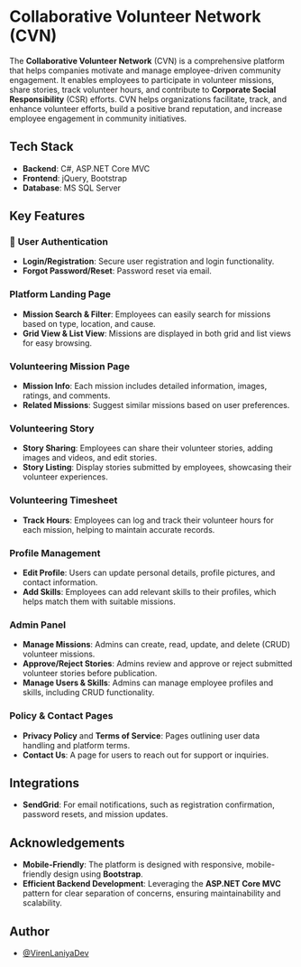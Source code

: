 # Collaborative Volunteer Network (CVN)

The **Collaborative Volunteer Network** (CVN) is a comprehensive platform that helps companies motivate and manage employee-driven community engagement. It enables employees to participate in volunteer missions, share stories, track volunteer hours, and contribute to **Corporate Social Responsibility** (CSR) efforts. CVN helps organizations facilitate, track, and enhance volunteer efforts, build a positive brand reputation, and increase employee engagement in community initiatives.

## Tech Stack
- **Backend**: C#, ASP.NET Core MVC
- **Frontend**: jQuery, Bootstrap
- **Database**: MS SQL Server

## Key Features

### 🔐 **User Authentication**
- **Login/Registration**: Secure user registration and login functionality.
- **Forgot Password/Reset**: Password reset via email.

### **Platform Landing Page**
- **Mission Search & Filter**: Employees can easily search for missions based on type, location, and cause.
- **Grid View & List View**: Missions are displayed in both grid and list views for easy browsing.

### **Volunteering Mission Page**
- **Mission Info**: Each mission includes detailed information, images, ratings, and comments.
- **Related Missions**: Suggest similar missions based on user preferences.

### **Volunteering Story**
- **Story Sharing**: Employees can share their volunteer stories, adding images and videos, and edit stories.
- **Story Listing**: Display stories submitted by employees, showcasing their volunteer experiences.

### **Volunteering Timesheet**
- **Track Hours**: Employees can log and track their volunteer hours for each mission, helping to maintain accurate records.

### **Profile Management**
- **Edit Profile**: Users can update personal details, profile pictures, and contact information.
- **Add Skills**: Employees can add relevant skills to their profiles, which helps match them with suitable missions.

### **Admin Panel**
- **Manage Missions**: Admins can create, read, update, and delete (CRUD) volunteer missions.
- **Approve/Reject Stories**: Admins review and approve or reject submitted volunteer stories before publication.
- **Manage Users & Skills**: Admins can manage employee profiles and skills, including CRUD functionality.

### **Policy & Contact Pages**
- **Privacy Policy** and **Terms of Service**: Pages outlining user data handling and platform terms.
- **Contact Us**: A page for users to reach out for support or inquiries.

## Integrations
- **SendGrid**: For email notifications, such as registration confirmation, password resets, and mission updates.

## Acknowledgements
- **Mobile-Friendly**: The platform is designed with responsive, mobile-friendly design using **Bootstrap**.
- **Efficient Backend Development**: Leveraging the **ASP.NET Core MVC** pattern for clear separation of concerns, ensuring maintainability and scalability.

## Author
- [@VirenLaniyaDev](https://github.com/VirenLaniyaDev)
